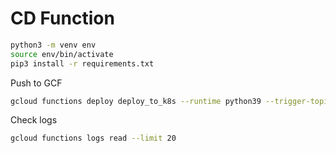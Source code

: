 # CD Function

```bash
python3 -m venv env
source env/bin/activate
pip3 install -r requirements.txt
```

Push to GCF

```bash
gcloud functions deploy deploy_to_k8s --runtime python39 --trigger-topic gcr --vpc-connector jumboxconnector
```

Check logs

```bash
gcloud functions logs read --limit 20
```
